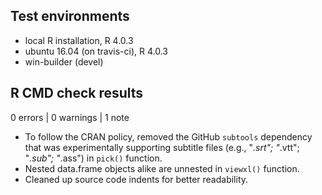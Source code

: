## Test environments
* local R installation, R 4.0.3
* ubuntu 16.04 (on travis-ci), R 4.0.3
* win-builder (devel)

## R CMD check results

0 errors | 0 warnings | 1 note

* To follow the CRAN policy, removed the GitHub `subtools` dependency that was experimentally supporting subtitle files (e.g., "*.srt"; "*.vtt"; "*.sub"; "*.ass") in `pick()` function.
* Nested data.frame objects alike are unnested in `viewxl()` function.
* Cleaned up source code indents for better readability.

